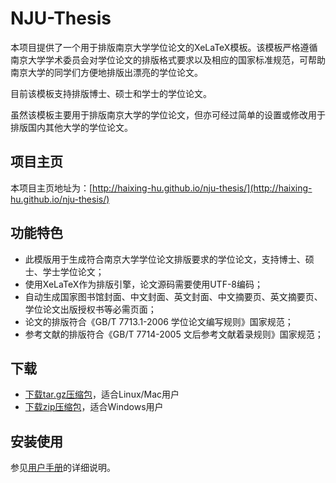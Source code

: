 NJU-Thesis
==========

本项目提供了一个用于排版南京大学学位论文的XeLaTeX模板。该模板严格遵循南京大学学术委员会对学位论文的排版格式要求以及相应的国家标准规范，可帮助南京大学的同学们方便地排版出漂亮的学位论文。

目前该模板支持排版博士、硕士和学士的学位论文。

虽然该模板主要用于排版南京大学的学位论文，但亦可经过简单的设置或修改用于排版国内其他大学的学位论文。

项目主页
---

本项目主页地址为：[http://haixing-hu.github.io/nju-thesis/](http://haixing-hu.github.io/nju-thesis/)

功能特色
---

* 此模版用于生成符合南京大学学位论文排版要求的学位论文，支持博士、硕士、学士学位论文；
* 使用XeLaTeX作为排版引擎，论文源码需要使用UTF-8编码；
* 自动生成国家图书馆封面、中文封面、英文封面、中文摘要页、英文摘要页、学位论文出版授权书等必需页面；
* 论文的排版符合《GB/T 7713.1-2006 学位论文编写规则》国家规范；
* 参考文献的排版符合《GB/T 7714-2005 文后参考文献着录规则》国家规范；

下载
---

* [下载tar.gz压缩包](https://github.com/Haixing-Hu/nju-thesis/tarball/download)，适合Linux/Mac用户
* [下载zip压缩包](https://github.com/Haixing-Hu/nju-thesis/zipball/download)，适合Windows用户

安装使用
---

参见[用户手册](https://raw.github.com/Haixing-Hu/nju-thesis/master/manual/njuthesis-manual.pdf)的详细说明。